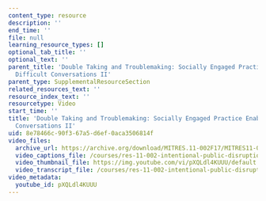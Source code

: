 ```yaml
---
content_type: resource
description: ''
end_time: ''
file: null
learning_resource_types: []
optional_tab_title: ''
optional_text: ''
parent_title: 'Double Taking and Troublemaking: Socially Engaged Practice Enabling
  Difficult Conversations II'
parent_type: SupplementalResourceSection
related_resources_text: ''
resource_index_text: ''
resourcetype: Video
start_time: ''
title: 'Double Taking and Troublemaking: Socially Engaged Practice Enabling Difficult
  Conversations II'
uid: 8e78466c-90f3-67a5-d6ef-0aca3506814f
video_files:
  archive_url: https://archive.org/download/MITRES.11-002F17/MITRES11-002F17_Video_05_300k.mp4
  video_captions_file: /courses/res-11-002-intentional-public-disruptions-art-responsibility-and-pedagogy-fall-2017/9372ff8d02885adca99f4f734f9b26da_3093728.vtt
  video_thumbnail_file: https://img.youtube.com/vi/pXQLdl4KUUU/default.jpg
  video_transcript_file: /courses/res-11-002-intentional-public-disruptions-art-responsibility-and-pedagogy-fall-2017/e101c139320f93ed3b0ce2a76a744dc2_3093728.pdf
video_metadata:
  youtube_id: pXQLdl4KUUU
---
```

